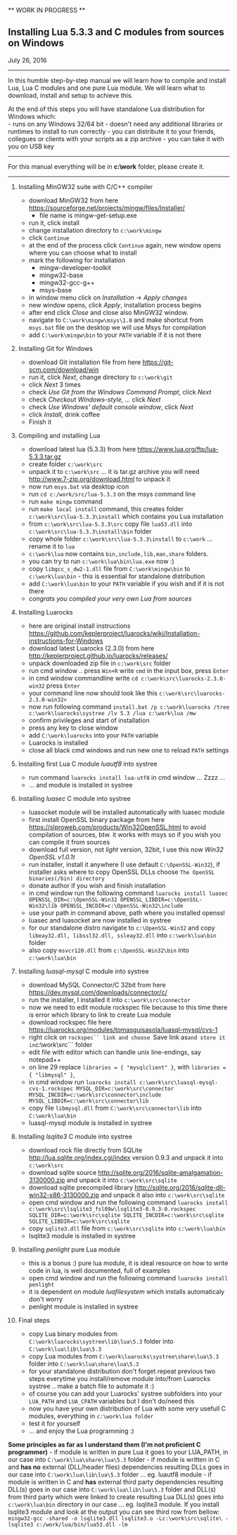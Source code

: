 ** WORK IN PROGRESS **

Installing Lua 5.3.3 and C modules from sources on Windows
-------------------------------
July 26, 2016

---

In this humble step-by-step manual we will learn how to compile and install Lua, Lua C modules and one pure Lua module. We will learn what to download, install and setup to achieve this.  

At the end of this steps you will have standalone Lua distribution for Windows which:  
	- runs on any Windows 32/64 bit
	- doesn't need any additional libraries or runtimes to install to run correctly
	- you can distribute it to your friends, collegues or clients with your scripts as a zip archive
	- you can take it with you on USB key

---

For this manual everything will be in **c:\work** folder, please create it.

---

1. Installing MinGW32 suite with C/C++ compiler
	- download MinGW32 from here https://sourceforge.net/projects/mingw/files/Installer/
		- file name is mingw-get-setup.exe
	- run it, click install
	- change installation directory to ```c:\work\mingw```
	- click ```Continue```
	- at the end of the process click ```Continue``` again, new window opens where you can choose what to install
	- mark the following for installation
		- mingw-developer-toolkit
		- mingw32-base
		- mingw32-gcc-g++
		- msys-base
	- in window menu click on *Installation* -> *Apply changes*
	- new window opens, click *Apply*, installation process begins
	- after end click *Close* and close also MinGW32 window.
	- navigate to ```C:\work\mingw\msys\1.0``` and make shortcut from ```msys.bat``` file on the desktop we will use Msys for compilation
	- add ```C:\work\mingw\bin``` to your ```PATH``` variable if it is not there

2. Installing Git for Windows
	- download Git installation file from here https://git-scm.com/download/win
	- run it, click *Next*, change directory to ```c:\work\git```
	- click *Next* 3 times
	- check *Use Git from the Windows Command Prompt*, click *Next*
	- check *Checkout Windows-style, ...* click *Next*
	- check *Use Windows' default console window*, click *Next*
	- click *Install*, drink coffee
	- Finish it
	
3. Compiling and installing Lua
	- download latest lua (5.3.3) from here https://www.lua.org/ftp/lua-5.3.3.tar.gz
	- create folder ```c:\work\src```
	- unpack it to ```c:\work\src``` ... it is tar.gz archive you will need http://www.7-zip.org/download.html to unpack it
	- now run ```msys.bat``` via desktop icon
	- run ```cd c:/work/src/lua-5.3.3``` on the msys command line
	- run ```make mingw``` command
	- run ```make local install``` command, this creates folder ```c:\work\src\lua-5.3.3\install``` which contains you Lua installation
	- from ```c:\work\src\lua-5.3.3\src``` copy file ```lua53.dll``` into ```c:\work\src\lua-5.3.3\install\bin``` folder
	- copy whole folder ```c:\work\src\lua-5.3.3\install``` to ```c:\work``` ... rename it to ```lua```
	- ```c:\work\lua``` now contains ```bin,include,lib,man,share``` folders.
	- you can try to run ```c:\work\lua\bin\lua.exe``` now :)
	- copy ```libgcc_s_dw2-1.dll``` file from ```C:\work\mingw\bin``` to ```c:\work\lua\bin``` - this is essential for standalone distribution
	- add ```C:\work\lua\bin``` to your ```PATH``` variable if you wish and if it is not there
	- *congrats you compiled your very own Lua from sources*
	
4. Installing Luarocks
	- here are original install instructions https://github.com/keplerproject/luarocks/wiki/Installation-instructions-for-Windows
	- download latest Luarocks (2.3.0) from here http://keplerproject.github.io/luarocks/releases/
	- unpack downloaded zip file in ```c:\work\src``` folder
	- run cmd window .. press ```Win+R``` write ```cmd``` in the input box, press ```Enter```
	- in cmd window commandline write `cd c:\work\src\luarocks-2.3.0-win32` press ```Enter```
	- your command line now should look like this ```c:\work\src\luarocks-2.3.0-win32>```
	- now run following command ```install.bat /p c:\work\luarocks /tree c:\work\luarocks\systree /lv 5.3 /lua c:\work\lua /mw```
	- confirm privileges and start of installation
	- press any key to close window
	- add ```C:\work\luarocks``` into your ```PATH``` variable
	- Luarocks is installed
	- close all black cmd windows and run new one to reload ```PATH``` settings
	
5. Installing first Lua C module *luautf8* into systree
	- run command ```luarocks install lua-utf8``` in cmd window ... Zzzz ...
	- ... and module is installed in systree
	
6. Installing *luasec* C module into systree
	- luasocket module will be installed automatically with luasec module
	- first install OpenSSL binary package from here https://slproweb.com/products/Win32OpenSSL.html to avoid compilation of sources, btw. it works with msys so if you wish you can compile it from sources
	- download full version, not *light* version, 32bit, I use this now *Win32 OpenSSL v1.0.1t*
	- run installer, install it anywhere (I use default ```C:\OpenSSL-Win32```), if installer asks where to copy OpenSSL DLLs choose ```The OpenSSL binaries(/bin) directory```
	- donate author if you wish and finish installation
	- in cmd window run the following command ```luarocks install luasec OPENSSL_DIR=c:\OpenSSL-Win32 OPENSSL_LIBDIR=c:\OpenSSL-Win32\lib OPENSSL_INCDIR=c:\OpenSSL-Win32\include```
	- use your path in command above, path where you installed openssl
	- luasec and luasocket are now installed in systree
	- for our standalone distro navigate to ```c:\OpenSSL-Win32``` and copy ```libeay32.dll, libssl32.dll, ssleay32.dll``` into ```c:\work\lua\bin``` folder
	- also copy ```msvcr120.dll``` from ```c:\OpenSSL-Win32\bin``` into ```c:\work\lua\bin```
	
7.	Installing *luasql-mysql* C module into systree
	- download MySQL Connector/C 32bit from here https://dev.mysql.com/downloads/connector/c/
	- run the installer, I installed it into ```c:\work\src\connector```
	- now we need to edit module rockspec file because to this time there is error which library to link to create Lua module
	- download rockspec file here https://luarocks.org/modules/tomasguisasola/luasql-mysql/cvs-1
	- right click on ```rockspec`` link and choose ```Save link as``` and store it in ```c:\work\src``` folder
	- edit file with editor which can handle unix line-endings, say notepad++
	- on line 29 replace ```libraries = { "mysqlclient" }```, with ```libraries = { "libmysql" }```,
	- in cmd window run ```luarocks install c:\work\src\luasql-mysql-cvs-1.rockspec MYSQL_DIR=c:\work\src\connector MYSQL_INCDIR=c:\work\src\connector\include MYSQL_LIBDIR=c:\work\src\connector\lib```
	- copy file ```libmysql.dll``` from ```C:\work\src\connector\lib``` into ```C:\work\lua\bin```
	- luasql-mysql module is installed in systree
	
	
8. Installing *lsqlite3* C module into systree
	- download rock file directly from SQLite http://lua.sqlite.org/index.cgi/index version 0.9.3 and unpack it into ```c:\work\src```
	- download sqlite source http://sqlite.org/2016/sqlite-amalgamation-3130000.zip and unpack it into ```c:\work\src\sqlite```
	- download sqlite precompiled library http://sqlite.org/2016/sqlite-dll-win32-x86-3130000.zip and unpack it also into ```c:\work\src\sqlite```
	- open cmd window and run the following command ```luarocks install c:\work\src\lsqlite3_fsl09w\lsqlite3-0.9.3-0.rockspec SQLITE_DIR=c:\work\src\sqlite SQLITE_INCDIR=c:\work\src\sqlite SQLITE_LIBDIR=c:\work\src\sqlite```
	- copy ```sqlite3.dll``` file from ```c:\work\src\sqlite``` into ```c:\work\lua\bin```
	- lsqlite3 module is installed in systree
	
9. Installing *penlight* pure Lua module
	- this is a bonus :) pure lua module, it is ideal resource on how to write code in lua, is well documented, full of examples
	- open cmd window and run the following command ```luarocks install penlight```
	- it is dependent on module *luafilesystem* which installs automaticaly don't worry
	- penlight module is installed in systree
	
10. Final steps
	- copy Lua binary modules from ```C:\work\luarocks\systree\lib\lua\5.3``` folder into ```C:\work\lua\lib\lua\5.3```
	- copy Lua modules from ```C:\work\luarocks\systree\share\lua\5.3``` folder into ```C:\work\lua\share\lua\5.3```
	- for your standalone distribution don't forget repeat previous two steps everytime you install/remove module into/from Luarocks systree .. make a batch file to automate it :)
	- of course you can add your Luarocks' systree subfolders into your ```LUA_PATH``` and ```LUA_CPATH``` variables but I don't do/need this
	- now you have your own distribution of Lua with some very usefull C modules, everything in ```c:\work\lua folder```
	- test it for yourself 
	- ... and enjoy the Lua programming :)

**Some principles as far as I understand them (I'm not proficient C programmer)**
	- if module is written in pure Lua it goes to your LUA_PATH, in our case into ```C:\work\lua\share\lua\5.3``` folder
	- if module is written in C and **has no** external (DLL/header files) dependencies resulting DLLs goes in our case into ```C:\work\lua\lib\lua\5.3``` folder ... eg. luautf8 module
	- if module is written in C and **has** external third party dependencies resulting DLL(s) goes in our case into ```C:\work\lua\lib\lua\5.3``` folder and DLL(s) from third party which were linked to create resulting Lua DLL(s) goes into ```c:\work\lua\bin``` directory in our case ... eg. lsqlite3 module. If you install lsqlite3 module and look at the output you can see third row from bellow:
	```
	mingw32-gcc -shared -o lsqlite3.dll lsqlite3.o -Lc:\work\src\sqlite\ -lsqlite3 c:/work/lua/bin/lua53.dll -lm
	```
